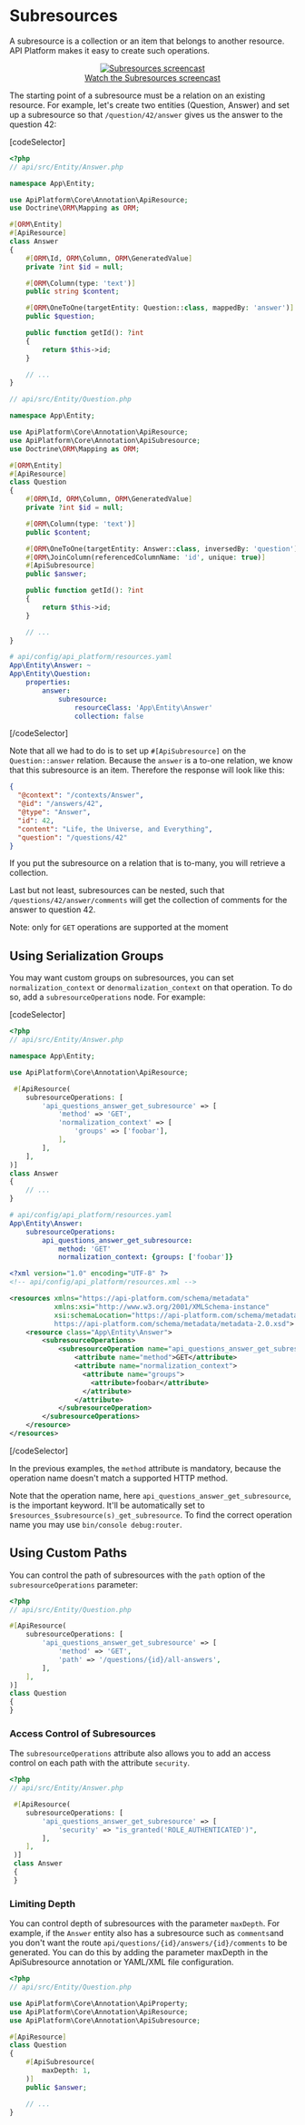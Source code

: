 # Subresources

A subresource is a collection or an item that belongs to another resource.
API Platform makes it easy to create such operations.

<p align="center" class="symfonycasts"><a href="https://symfonycasts.com/screencast/api-platform/subresources?cid=apip"><img src="../distribution/images/symfonycasts-player.png" alt="Subresources screencast"><br>Watch the Subresources screencast</a></p>

The starting point of a subresource must be a relation on an existing resource.
For example, let's create two entities (Question, Answer) and set up a subresource so that `/question/42/answer` gives us
the answer to the question 42:

[codeSelector]

```php
<?php
// api/src/Entity/Answer.php

namespace App\Entity;

use ApiPlatform\Core\Annotation\ApiResource;
use Doctrine\ORM\Mapping as ORM;

#[ORM\Entity]
#[ApiResource]
class Answer
{
    #[ORM\Id, ORM\Column, ORM\GeneratedValue]
    private ?int $id = null;

    #[ORM\Column(type: 'text')]
    public string $content;

    #[ORM\OneToOne(targetEntity: Question::class, mappedBy: 'answer')]
    public $question;

    public function getId(): ?int
    {
        return $this->id;
    }

    // ...
}

// api/src/Entity/Question.php

namespace App\Entity;

use ApiPlatform\Core\Annotation\ApiResource;
use ApiPlatform\Core\Annotation\ApiSubresource;
use Doctrine\ORM\Mapping as ORM;

#[ORM\Entity]
#[ApiResource]
class Question
{
    #[ORM\Id, ORM\Column, ORM\GeneratedValue]
    private ?int $id = null;

    #[ORM\Column(type: 'text')]
    public $content;

    #[ORM\OneToOne(targetEntity: Answer::class, inversedBy: 'question')]
    #[ORM\JoinColumn(referencedColumnName: 'id', unique: true)]
    #[ApiSubresource]
    public $answer;

    public function getId(): ?int
    {
        return $this->id;
    }

    // ...
}
```

```yaml
# api/config/api_platform/resources.yaml
App\Entity\Answer: ~
App\Entity\Question:
    properties:
        answer:
            subresource:
                resourceClass: 'App\Entity\Answer'
                collection: false
```

[/codeSelector]

Note that all we had to do is to set up `#[ApiSubresource]` on the `Question::answer` relation. Because the `answer` is a to-one relation, we know that this subresource is an item. Therefore the response will look like this:

```json
{
  "@context": "/contexts/Answer",
  "@id": "/answers/42",
  "@type": "Answer",
  "id": 42,
  "content": "Life, the Universe, and Everything",
  "question": "/questions/42"
}
```

If you put the subresource on a relation that is to-many, you will retrieve a collection.

Last but not least, subresources can be nested, such that `/questions/42/answer/comments` will get the collection of comments for the answer to question 42.

Note: only for `GET` operations are supported at the moment

## Using Serialization Groups

You may want custom groups on subresources, you can set `normalization_context` or `denormalization_context` on that operation. To do so, add a `subresourceOperations` node. For example:

[codeSelector]

```php
<?php
// api/src/Entity/Answer.php

namespace App\Entity;

use ApiPlatform\Core\Annotation\ApiResource;

 #[ApiResource(
    subresourceOperations: [
        'api_questions_answer_get_subresource' => [
            'method' => 'GET',
            'normalization_context' => [
                'groups' => ['foobar'],
            ],
        ],
    ],
)]
class Answer
{
    // ...
}
```

```yaml
# api/config/api_platform/resources.yaml
App\Entity\Answer:
    subresourceOperations:
        api_questions_answer_get_subresource:
            method: 'GET'
            normalization_context: {groups: ['foobar']}
```

```xml
<?xml version="1.0" encoding="UTF-8" ?>
<!-- api/config/api_platform/resources.xml -->

<resources xmlns="https://api-platform.com/schema/metadata"
           xmlns:xsi="http://www.w3.org/2001/XMLSchema-instance"
           xsi:schemaLocation="https://api-platform.com/schema/metadata
           https://api-platform.com/schema/metadata/metadata-2.0.xsd">
    <resource class="App\Entity\Answer">
        <subresourceOperations>
            <subresourceOperation name="api_questions_answer_get_subresource">
                <attribute name="method">GET</attribute>
                <attribute name="normalization_context">
                  <attribute name="groups">
                    <attribute>foobar</attribute>
                  </attribute>
                </attribute>
            </subresourceOperation>
        </subresourceOperations>
    </resource>
</resources>
```

[/codeSelector]

In the previous examples, the `method` attribute is mandatory, because the operation name doesn't match a supported HTTP
method.

Note that the operation name, here `api_questions_answer_get_subresource`, is the important keyword.
It'll be automatically set to `$resources_$subresource(s)_get_subresource`. To find the correct operation name you
may use `bin/console debug:router`.

## Using Custom Paths

You can control the path of subresources with the `path` option of the `subresourceOperations` parameter:

```php
<?php
// api/src/Entity/Question.php

#[ApiResource(
    subresourceOperations: [
        'api_questions_answer_get_subresource' => [
            'method' => 'GET',
            'path' => '/questions/{id}/all-answers',
        ],
    ],
)]
class Question
{
}
```

### Access Control of Subresources

The `subresourceOperations` attribute also allows you to add an access control on each path with the attribute `security`.

```php
<?php
// api/src/Entity/Answer.php

 #[ApiResource(
    subresourceOperations: [
        'api_questions_answer_get_subresource' => [
            'security' => "is_granted('ROLE_AUTHENTICATED')",
        ],
    ],
 )]
 class Answer
 {
 }
```

### Limiting Depth

You can control depth of subresources with the parameter `maxDepth`. For example, if the `Answer` entity also has a subresource
such as `comments`and you don't want the route `api/questions/{id}/answers/{id}/comments` to be generated. You can do this by adding the parameter maxDepth in the ApiSubresource annotation or YAML/XML file configuration.

```php
<?php
// api/src/Entity/Question.php

use ApiPlatform\Core\Annotation\ApiProperty;
use ApiPlatform\Core\Annotation\ApiResource;
use ApiPlatform\Core\Annotation\ApiSubresource;

#[ApiResource]
class Question
{
    #[ApiSubresource(
        maxDepth: 1,
    )]
    public $answer;

    // ...
}
```
